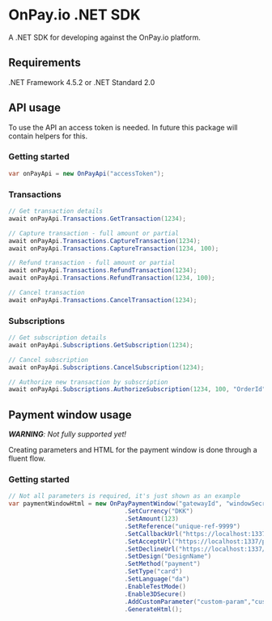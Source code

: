 # OnPay.io .NET SDK

A .NET SDK for developing against the OnPay.io platform.

## Requirements
.NET Framework 4.5.2 or .NET Standard 2.0

## API usage

To use the API an access token is needed. In future this package will contain helpers for this.

### Getting started
```csharp
var onPayApi = new OnPayApi("accessToken");
```

### Transactions
```csharp
// Get transaction details
await onPayApi.Transactions.GetTransaction(1234);

// Capture transaction - full amount or partial
await onPayApi.Transactions.CaptureTransaction(1234);
await onPayApi.Transactions.CaptureTransaction(1234, 100);

// Refund transaction - full amount or partial
await onPayApi.Transactions.RefundTransaction(1234);
await onPayApi.Transactions.RefundTransaction(1234, 100);

// Cancel transaction
await onPayApi.Transactions.CancelTransaction(1234);
```

### Subscriptions
```csharp
// Get subscription details
await onPayApi.Subscriptions.GetSubscription(1234);

// Cancel subscription
await onPayApi.Subscriptions.CancelSubscription(1234);

// Authorize new transaction by subscription
await onPayApi.Subscriptions.AuthorizeSubscription(1234, 100, "OrderId");
```

## Payment window usage

___WARNING__: Not fully supported yet!_

Creating parameters and HTML for the payment window is done through a fluent flow.

### Getting started
```csharp
// Not all parameters is required, it's just shown as an example
var paymentWindowHtml = new OnPayPaymentWindow("gatewayId", "windowSecret")
                                .SetCurrency("DKK")
                                .SetAmount(123)
                                .SetReference("unique-ref-9999")
                                .SetCallbackUrl("https://localhost:1337/payment/callback")
                                .SetAcceptUrl("https://localhost:1337/payment/accept")
                                .SetDeclineUrl("https://localhost:1337/payment/decline")
                                .SetDesign("DesignName")
                                .SetMethod("payment")
                                .SetType("card")
                                .SetLanguage("da")
                                .EnableTestMode() 
                                .Enable3DSecure()
                                .AddCustomParameter("custom-param","custom-value")
                                .GenerateHtml();
```